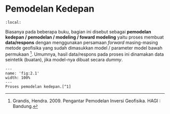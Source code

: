 # **Pemodelan Kedepan**

```{contents}
:local:
```

Biasanya pada beberapa buku, bagian ini disebut sebagai **pemodelan kedepan / pemodelan / modeling / foward modeling** yaitu proses membuat **data/respons** dengan menggunakan persamaan *forward* masing-masing metode geofisika yang sudah dimasukkan model / parameter model bawah permukaan [^inversi-grandis]. Umumnya, hasil data/respons pada proses ini dinamakan data seintetik (buatan), jika model-nya dibuat secara *dummy*.

```{figure} /figures/chap2/tutorials/fwd.png
---
name: 'fig:2.1'
width: 100%
---
Proses pemodelan kedepan.[^1]
```

[^inversi-grandis]: Grandis, Hendra. 2009. Pengantar Pemodelan Inversi Geofisika. HAGI : Bandung.
[^1]: Inversion Concept : Introduction Geophysical Inversion. Website: https://gif.eos.ubc.ca/IAG